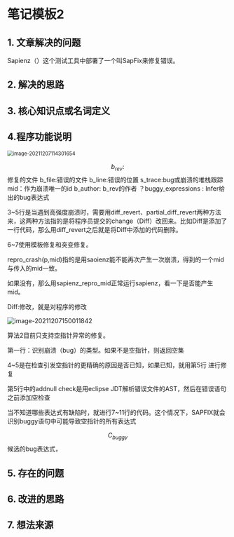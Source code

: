 # 笔记模板2

## 1. 文章解决的问题

Sapienz（）这个测试工具中部署了一个叫SapFix来修复错误。

## 2. 解决的思路

## 3. 核心知识点或名词定义

## 4.程序功能说明

<img src="C:\Users\HDULAB601\AppData\Roaming\Typora\typora-user-images\image-20211207114301654.png" alt="image-20211207114301654" style="zoom: 80%;" />

$$b_{rev}:$$修复的文件        b_file:错误的文件     b_line:错误的位置    s_trace:bug或崩溃的堆栈跟踪    mid：作为崩溃唯一的id      b_author: b_rev的作者     ？buggy_expressions : Infer给出的bug表达式

3~5行是当遇到高强度崩溃时，需要用diff_revert、partial_diff_revert两种方法来，这两种方法指的是将程序员提交的change（Diff）改回来。比如Diff是添加了一行代码，那么用diff_revert之后就是将Diff中添加的代码删除。

6~7使用模板修复和突变修复。

repro_crash(p,mid)指的是用saoienz能不能再次产生一次崩溃，得到的一个mid与传入的mid一致。

如果没有，那么用sapienz_repro_mid正常运行sapienz，看一下是否能产生mid。

Diff:修改，就是对程序的修改

![image-20211207150011842](C:\Users\HDULAB601\AppData\Roaming\Typora\typora-user-images\image-20211207150011842.png)

算法2目前只支持空指针异常的修复。

第一行：识别崩溃（bug）的类型。如果不是空指针，则返回空集

4~5是在检查引发空指针的更精确的原因是否已知，如果已知，就用第5行 进行修复

第5行中的addnull check是用eclipse JDT解析错误文件的AST，然后在错误语句之前添加空检查

当不知道哪些表达式有缺陷时，就进行7~11行的代码。这个情况下，SAPFIX就会识别buggy语句中可能导致空指针的所有表达式

$$C_{buggy}$$候选的bug表达式，

## 5. 存在的问题

## 6. 改进的思路

## 7. 想法来源

